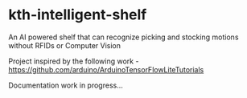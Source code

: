 # kth-intelligent-shelf
An AI powered shelf that can recognize picking and stocking motions without RFIDs or Computer Vision


Project inspired by the following work - https://github.com/arduino/ArduinoTensorFlowLiteTutorials

Documentation work in progress...
